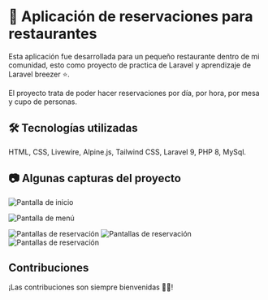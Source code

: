 
# 🍕 Aplicación de reservaciones para restaurantes

Esta aplicación fue desarrollada para un pequeño restaurante dentro de mi comunidad, esto como proyecto de practica de Laravel y aprendizaje de Laravel breezer ⭐.

El proyecto trata de poder hacer reservaciones por día, por hora, por mesa y cupo de personas.




## 🛠 Tecnologías utilizadas
HTML, CSS, Livewire, Alpine.js, Tailwind CSS, Laravel 9, PHP 8, MySql.



## 📷 Algunas capturas del proyecto


![Pantalla de inicio](https://lh3.googleusercontent.com/GNTqnaOZ7nr4ViiAUIjf1T_K5SMb1n5Id31V8atVRbY5Yuh6_y0TLOY_FWCvzyQ31J7jJk1YwollxqAd0lECM8OZiqmTP-xKTnuYH9WTpRkxHf_ghSenR0RyjODakalYfF8kgPmduIQKKNNAluUVz7oIWTyoxkBA2aKO7LO4rytEaYddilF17fpTK7JLme2EQpP1jrGXgGf231YcIJJ9aK5rcCPt4VlXKKhI0NXj3qtjs_3wW_-fSmJ22OmXP5hIf0-3j8bcSSZA61I2MiMSFKV5jMXCn_fn2RUYg87COnc0y38WU8vDfY-bCCW50I7Wv9JywYlHrW6dQQOGR8Fpwas73bhloJxORMQk6KOf7Rjc7iRv3T1Rr-VeD99l7PPVy126wou_L9vGrkkuEfNt6yaDbXZ6qfiGQj64Ro5PfOxqb4kZskJtW1jb7AOfGcHkDhqyj76TLxGI4x4ZXWnHDC0H86YerXABh2OIcdIMV0y_4cKvqZcWU-4G2XMn7E94cP_vuQl-zEtXJ_qtUfmvkZZVstWdZ-lzB98puMmlkfM_aRtNDlCoX-c9Vy-tniO5iZ7GBYdURwHAve4EWApBs-APQ8U55izCWDqz8HOWKLlGLTK2ri_3zNxPYIDSJJ-L-VbTKN-TG4s8g4R4j-RO-Y8I1gUs9UZFSZRuX-EIyZRIFgqPkbNq6dHRLrGkKfSDHeEmmdludOceiQ-Hp72VIEa6g0wEh_TnVOE5Aw4lZw3DXtBiqgb3IzCdem83AWs-2bJuHdW-ca3Yn-d9tWZ7Y2iwid3GJA63ewfx=w1280-h414-no?authuser=0)

![Pantalla de menú](https://lh3.googleusercontent.com/es2G-1z30-Qa37YXIYgZv2NgwmUnS35mWZDzLt6udCn-aYdnJr9hZfK3mrMu2PrU5uL-rTAkmFWFTHeJrFPikIkWw17H4b-nh7ca1qPQWW2l83GAininbXKheY6Ua51-QEBgrzsCTC9dPivJskZSGXUa4CYIVG0ZJuqHbphp_heQo96NFUkrxKHq1nlp1Fceelxn_qglXXbx69OfuCw6QGj0m9z-8lkiMnsv7ccwyIXTxHJ79koTEV5H7lVtp0ETfkaS_zlH1I7h13NlJ-lqt_hjO-70-YKAJbHFfI9m5tiLViUonY6EckDxhxZCphHvhLlSCG6FFKWrisVIZGiIhOh4wRQOEMp3zzePcOGdG2MHKtxwd89ePbHQJ0QDfy4NKGxplZHA6-YUwVnINOIqpRSnRPfqfvWZCbnoXpHoMgrxllBWGsp-kTzpkci-8l03aUIMdj0WLqhPbkYJJix8XM6g4bo69t5e61_3oyWcLNGr9RHeQDppXVcGJs8oj-lN53n_9IOvSglACvyVSxL4KfrpPKmnQus8WRUXfOhv2XCVUSI2ewA_cBpZY6V42ywfwwCNAVcHkPwO9nlg6LMb9_5SBAMFUdK_3GXEIhoZjKL4y9GHthnvghlRT9_S-QAmBEy-oJrQgYDX4N7U3ZN2YfZ5JKOWRqc3AcK6nuMv_5siReRfiKXTW0bnFTqSWBaOke3QTC07GtCezpJBE8X1-hDjjzl7FhaVQaWvhGGMudqaV0xHS2nTDNgz8-mJzHTWI7yCo8vSekpdDpYd6pVWtNKXaKgCuORXU-Wx=w1280-h414-no?authuser=0)

![Pantallas de reservación](https://lh3.googleusercontent.com/slYnv-tXiyj643cky6sSQOm_VvwXpR8RtRLKVLdv61FkHUwGKWQZYFmJGTtfnzbkrSGv_j0lLyY7P58VT7AyuUFgCj7jRbux_rUk--8QEe1rkgXMXaTwbdekz9mQRqOlXJAGk_ZSWVFbevs8aDS7fyk_WR82mHI5aU9vuKOp73GkJqIemUbSakdcrGh7OjinXnRM_kJFva1hukOcLqB6eje5Vj-33fqT1f2GsMlEMSNyUKkhV0dmK1Wtzsuo_41yfPMSWCN8UQ9VcVtfsHRLQkxbXwWlxdri2-fyTlOC1arDN8wNBZlTedWNFlsNiDEqi3UP1pa-OJJ1bTMuKWE-zUlX0lRNPuX3wfDiIjtSqM-MDjtpFSnlPe4gugvHc_0swXOjJsj29dxVYYpM0NUP6fLvwIG54P_OtVV4Jwv4Q1BjxzN12wbgAeXb46_5-MSHpW9gOt-Sw61NRHFxygNTjAmYgz2ZtuVfJR78uJlRyCwqeq59DrL61iYV6vPU2T-WqpbpaoQcd5u00IS8rWWPtzp5hrk-3WV7_o32glLr9dk5RJYKmj6ce8k-8VLbplBtqT1F94i88Yj837VT6GxPYBhM6KFicU0FCbFxyqFIQXBPUa2_7kz4oCMFU9dKALcQKZgZrmL1MsOK1025dE7Bs3SVyY8IUoIRLWQS6_E0IAe78KxdmpGPHKYBmZ2fVMBy3HApLfJxjiWYOam1GTEVBQAsYTPC_l6UVbpDat3w3B9mXbjxOhPxs7Wrg1TKhbDxXlawTUwVQu4_Fyh94WXyi7yBhXnl8JoQnGSo=w1280-h582-no?authuser=0)
![Pantallas de reservación](https://lh3.googleusercontent.com/We9BM9gQ0XncrLhCp7_UzePY_Lw0SqZBPxzWHOD_CeRNhk5BNyzRzYhsQKmeI5Rr_ASo2ylXwRrIz0zykSqKZXs5CTNz9riG7MHjzkTLf--vkN9DbmN-CkelEPM2qDLC-nZS8faM_hNxEAC-MaKv0La9eze0oWUyoUo9KX2j7i6QHpbwDzm0dMQ-aSrD7zjJ60sJ6blQsX2wHFeI6gxM7aDlHtNoBOBCF1FA0mvStR8qzP3RCiBoWlS4NhGQviLArPdGPhrQTJM8XFmZR2yerCIVidbMeucLxAPIeElYHij-ZNxu_1FR4L7vfXbgmXc-S31_cs3T83jO5kiZID_0vmeU6IWzlS2Ja9YOjJ9QFImIY2rREe5MbK4snbNgp1Nigge3PqcNParZ24ldk0N_3QhAvjOWFYq7VgRTxZx7fd4RbBmVF8WhPsLj-ZEUIxYPRbxw9_QUfnKCeh4gO2z91wWHVaUJdaRAprAR7lUuaX5H23bGqErggzMyYaHFP08yMkQWSDQaD_tCcAOq86Aomg6SfAqaXHyzgndanr18dn9S6-NlaGk1K76XzJVgC9hv-RVYxrl-GowDcsuy6Hfm3L2rD2SUbbU9EjtCI3DD1luTecX8L5rV5MamQHqr6Y48DLWAPSWbgEFfpGN-5E8C127dv3YalPxwqy2T2szZf3VUvS7odyQhXfFimovewDnu89d1ExrZ-Q4PggEJbGRtXPVSiO0ztQMx8Q7nwWP_BJuvalFQ70xqJLLNKfHG6coSxjtoZC8HZ-FxOoI_AmU8CCg8p7QZUPh_OM2Q=w1280-h582-no?authuser=0)
![Pantallas de reservación](https://lh3.googleusercontent.com/kHm2RjU6FIlhpOdSnnCjtenMPGHQGONqjoOQ2PGqZovE1igVN2EQu2PXMtp-kCPKVsmXZNgL2pJpSeNOdFkjM45tIVXWeYUqjO5adPVopm7aGhRV78X3YxoMxiX6TlWYRit9jnEFwMnqRgsUlIKOQUhhthy0bfrRsYlWKvlfvZ6EEGttEXosiT3s_M5UX6UbKidr7g0EmzQIFC22zLyZgPcbJUhAGEflCPnOfH3CLJmWolk0ZDiFaqf1uq9Csar8Jz4rJ1Irl-KKt9RPq28lH-Z_ot9AU9DgGEdHz0q9tMFaq5NBwy9r-6d63ozy0gGGehhlVFT0zxc9vNE76f-66jqwO_yxaPhYRMC9xzqdr_yDj_3m5UGSthrF0Uew3n9R9cGwomM7Rp1Rj92lydgnFriKKCSzQGczHlfuwvJhsBoC6tZVyQMcahi-SoKMyjZ7r4K9c2dOzMLXHjvrwnnTCtaqr6-wCnzaPV8X2fy0g28JlhNVlVDick4rdJjmjHrVTnnEqC5oE1cubeGUur24AKCi8SKIn-dnPTmN_CtvBSkv7J_-dRWP2xN9JDY8t72XNBXCKJvDKGTrRMa2FX0TBQ_RnVZanVbIx2_AGWe-5VsHp59YZrPkvYlS-nU0N1yIcIxH3r5rWSg3jRTdz4P2tBT1uxCAXFtgTHyw3Q0ci07ulNRHwtefbjqbBG0gwCpbJ34xI3oEn13JVR8YPr4Kac_1Y_hUaUZCK1igdJMdGKOLOeIkG8vZldedd9fujFDTVZ1B8Sf0cv0fO2nkrZY9qE0bZqNyk2N5pV-2=w1280-h582-no?authuser=0)


## Contribuciones
¡Las contribuciones son siempre bienvenidas 💪🏻!


